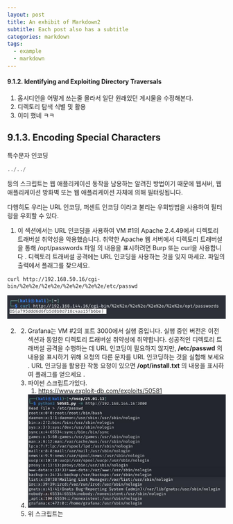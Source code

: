 ```yaml
---
layout: post
title: An exhibit of Markdown2
subtitle: Each post also has a subtitle
categories: markdown
tags:
  - example
  - markdown
---
```


#### 9.1.2. Identifying and Exploiting Directory Traversals

1. 옵시디언을 어떻게 쓰는줄 몰라서 일단 원래있던 게시물을 수정해본다.
2. 디렉토리 탐색 식별 및 활용
3. 이미 했네 ㅋㅋ

## 9.1.3. Encoding Special Characters
특수문자 인코딩

```java
../../
```
등의 스크립트는 웹 애플리케이션 동작을 남용하는 알려진 방법이기 때문에 웹서버, 웹 애플리케이션 방화벽 또는 웹 애플리케이션 자체에 의해 필터링됩니다.

다행히도 우리는 URL 인코딩, 퍼센트 인코딩 이라고 불리는 우회방법을 사용하여 필터링을 우회할 수 있다.

1. 이 섹션에서는 URL 인코딩을 사용하여 VM #1의 Apache 2.4.49에서 디렉토리 트래버설 취약성을 악용했습니다. 취약한 Apache 웹 서버에서 디렉토리 트래버설을 통해 /opt/passwords 파일 의 내용을 표시하려면 Burp 또는 curl을 사용합니다 . 디렉토리 트래버설 공격에는 URL 인코딩을 사용하는 것을 잊지 마세요. 파일의 출력에서 ​​플래그를 찾으세요.

```shell
curl http://192.168.50.16/cgi-bin/%2e%2e/%2e%2e/%2e%2e/%2e%2e/etc/passwd
```

![](assets/images/posts/2018-12-05-an-exhibit-of-markdown%202/1e2f37042219927559bbf236b3e92a62_MD5.jpeg)

2. 2. Grafana는 VM #2의 포트 3000에서 실행 중입니다. 실행 중인 버전은 이전 섹션과 동일한 디렉토리 트래버설 취약성에 취약합니다. 성공적인 디렉토리 트래버설 공격을 수행하는 데 URL 인코딩이 필요하지 않지만, **/etc/passwd** 의 내용을 표시하기 위해 요청의 다른 문자를 URL 인코딩하는 것을 실험해 보세요 . URL 인코딩을 활용한 작동 요청이 있으면 **/opt/install.txt** 의 내용을 표시하여 플래그를 얻으세요 .
	1. 파이썬 스크립트가있다.
		1. https://www.exploit-db.com/exploits/50581
	2. ![](assets/images/posts/2018-12-05-an-exhibit-of-markdown%202/5fcd1ce9b43a62153c41b11bf4e3780b_MD5.jpeg)
	3. 위 스크립트는 


